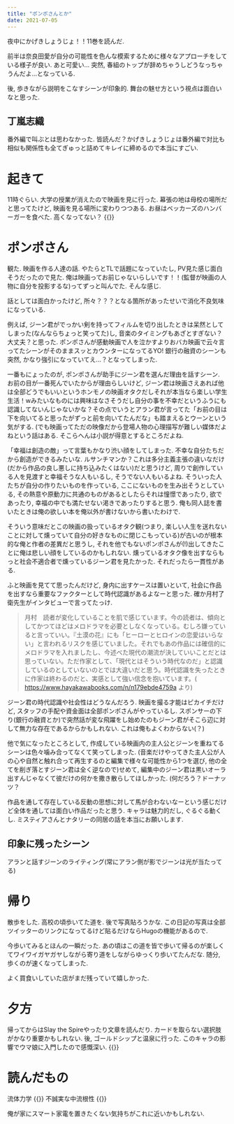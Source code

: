 ```yaml
---
title: "ポンポさんとか"
date: 2021-07-05
---
```


夜中にかげきしょうじょ！！11巻を読んだ.

前半は奈良田愛が自分の可能性を色んな模索するために様々なアプローチをしている様子が良い. あと可愛い... 突然, 春組のトップが辞めちゃうしどうなっちゃうんだよ...となっている.

後, 歩きながら説明をこなすシーンが印象的. 舞台の魅せ方という視点は面白いなと思った.

## 丁嵐志織
番外編で叫ぶとは思わなかった. 皆読んだ？かげきしょうじょは番外編で対比も相似も関係性も全てぎゅっと詰めてキレイに締めるので本当にすごい.
# 起きて
11時ぐらい. 大学の授業が消えたので映画を見に行った. 幕張の地は母校の場所だと思ってたけど, 映画を見る場所に変わりつつある. お昼はベッカーズのハンバーガーを食べた. 高くなってない？
{{<tweet user="dango_bot" id="1411938373820850176">}}

# ポンポさん
観た. 映画を作る人達の話. やたらとTLで話題になっていたし, PV見た感じ面白そうだったので見た. 俺は映画ってお前じゃないらしいです！！(監督が映画の人物に自分を投影するな)ってずっと叫んでた. そんな感じ.

話としては面白かったけど, 所々？？？となる箇所があったせいで消化不良気味になっている.

例えば, ジーン君がでっかい剣を持ってフィルムを切り出したときは呆然としてしまった(なんならちょっと笑ってた)し, 音楽のタイミングもあざとすぎない？大丈夫？と思った. ポンポさんが感動映画で人を泣かすよりおバカ映画で云々言ってたシーンがそのままスッとカウンターになってるYO! 銀行の融資のシーンも突然, かなり強引になっていてえ...？となってしまった.

一番もにょったのが, ポンポさんが助手にジーン君を選んだ理由を話すシーン. お前の目が一番死んでいたからが理由らしいけど, ジーン君は映画さえあれば他は全部どうでもいいというホンモノの映画オタクだしそれが本当なら楽しい学生生活！wみたいなものには興味はなさそうだし自分の事を不幸だというふうにも認識してないんじゃないかな？その点でいうとアラン君が言ってた「お前の目は下を向いてると思ったがずっと前を向いてたんだな」も踏まえるとウーンという気がする. (でも映画ってただの映像だから登場人物の心理描写が難しい媒体だよねという話はある. そこらへんは小説が得意とするところだよね.

「幸福は創造の敵」って言葉もかなり渋い顔をしてしまった. 不幸な自分たちだから創造ができるみたいな. ルサンチマンか？これは多分主義主張の違いなだけ(だから作品の良し悪しに持ち込みたくはない)だと思うけど, 周りで創作している人を見渡すと幸福そうな人もいるし, そうでない人もいるよね. そういった人たちが自分の作りたいものを作っている, ここにないものを生み出そうとしている, その熱意や原動力に共通のものがあるとしたらそれは憧憬であったり, 欲であったり, 幸福の中でも満たせない渇きであったりすると思う. 俺も同人誌を書いたときは俺の欲しい本を俺以外が書けないから書いたわけで.

そういう意味だとこの映画の扱っているオタク観(つまり, 楽しい人生を送れないことに対して燻っていて自分の好きなものに閉じこもっている)が古いのが根本的な俺と作者の差異だと思うし, それを他でもないポンポさんが(!)出してきたことに俺は悲しい顔をしているのかもしれない. 燻っているオタク像を出すならもっと社会不適合者で燻っているジーン君を見たかった. それだったら一貫性がある.

ふと映画を見てて思ったんだけど, 身内に出すケースは置いといて, 社会に作品を出すなら重要なファクターとして時代認識があるよなーと思った. 確か月村了衛先生がインタビューで言ってたっけ.

> 月村　読者が変化していることを肌で感じています。今の読者は、傾向としてかつてほどはメロドラマを必要としなくなっている。むしろ嫌っていると言っていい。『土漠の花』にも「ヒーローとヒロインの恋愛はいらない」と言われるリスクを感じていました。それでもあの作品には確信的にメロドラマを入れましたし、今述べた現代の潮流が決していいことだとは思っていない。ただ作家として、「現代とはそういう時代なのだ」と認識しているのとしていないのとでは大違いだと思う。時代認識を失ったときに作家は終わるのだと、実感として強い信念を抱いています。( https://www.hayakawabooks.com/n/n179ebde4759a より)

ジーン君の時代認識や社会性はどうなんだろう. 映画を撮る才能はピカイチだけど, スタッフの手配や資金面は全部ポンポさんがやっているし. スポンサーの下り(銀行の融資とか)で突然話が変な飛躍をし始めたのもジーン君がそこら辺に対して無力な存在であるからかもしれない. これは俺もよくわからない(？)

他で気になったところとして, 作成している映画内の主人公とジーンを重ねてるシーンは色々噛み合ってなくて笑ってしまった. (音楽だけやってきた主人公が人の心や自然と触れ合って再生するのと編集で様々な可能性から1つを選び, 他の全てを削ぎ落とすジーン君は全く逆なので)せめて, 編集中のジーン君は黒いオーラ出すんじゃなくて彼だけの何かを撒き散らしてほしかった. (何だろう？ドーナッツ？

作品を通して存在している反動の思想に対して馬が合わないなーという感じだけど全体を通しては面白い作品だったと思う. キャラは魅力的だし, ぐるぐる動くし. ミスティアさんとナタリーの同居の話を本当にお願いします.

## 印象に残ったシーン
アランと話すジーンのライティング(常にアラン側が影でジーンは光が当たってる)

# 帰り
散歩をした. 高校の頃歩いてた道を. 後で写真貼ろうかな. この日記の写真は全部ツイッターのリンクになってるけど貼るだけならHugoの機能があるので.

今歩いてみるとほんの一瞬だった. あの頃はこの道を皆で歩いて帰るのが楽しくてワイワイガヤガヤしながら寄り道をしながらゆっくり歩いてたんだな. 随分, 歩くのが速くなってしまった.

よく買食いしていた店がまだ残っていて嬉しかった.

# 夕方
帰ってからはSlay the Spireやったり文章を読んだり. カードを取らない選択肢がかなり重要かもしれない. 後, ゴールドシップと温泉に行った. このキャラの影響でウマ娘に入門したので感慨深い.
{{<tweet user="dango_bot" id="1412050629233496070">}}
# 読んだもの
流体力学
{{<tweet user="dango_bot" id="1411616893278949388">}}
不誠実な中流根性
{{<tweet user="dango_bot" id="1412047962755145728">}}

俺が家にスマート家電を置きたくない気持ちがこれに近いかもしれない.